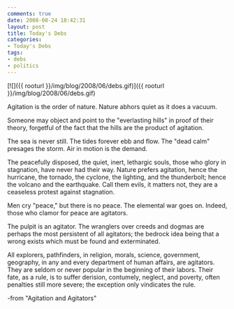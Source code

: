 ```yaml
---
comments: true
date: 2008-08-24 18:42:31
layout: post
title: Today's Debs
categories:
- Today's Debs
tags:
- debs
- politics
---
```


[![]({{ rooturl }}/img/blog/2008/06/debs.gif)]({{ rooturl }}/img/blog/2008/06/debs.gif)

Agitation is the order of nature. Nature abhors quiet as it does a vacuum.

Someone may object and point to the "everlasting hills" in proof of their theory, forgetful of the fact that the hills are the product of agitation.<!-- more -->

The sea is never still. The tides forever ebb and flow. The "dead calm" presages the storm. Air in motion is the demand.

The peacefully disposed, the quiet, inert, lethargic souls, those who glory in stagnation, have never had their way. Nature prefers agitation, hence the hurricane, the tornado, the cyclone, the lighting, and the thunderbolt; hence the volcano and the earthquake. Call them evils, it matters not, they are a ceaseless protest against stagnation.

Men cry "peace," but there is no peace. The elemental war goes on. Indeed, those who clamor for peace are agitators.

The pulpit is an agitator. The wranglers over creeds and dogmas are perhaps the most persistent of all agitators; the bedrock idea being that a wrong exists which must be found and exterminated.

All explorers, pathfinders, in religion, morals, science, government, geography, in any and every department of human affairs, are agitators. They are seldom or never popular in the beginning of their labors. Their fate, as a rule, is to suffer derision, contumely, neglect, and poverty, often penalties still more severe; the exception only vindicates the rule.

-from "Agitation and Agitators"
